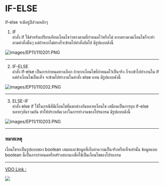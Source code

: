 # IF-ELSE
if-else จะมีอยู่3ส่วนหลักๆ 
1) IF  
คำสั่ง if ใช้สำหรับเปรียบเทียบเงื่อนไขว่าตรงตามที่กำหนดไว้หรือไม่ หากตรงตามเงื่อนไขก็จะทำตามคำสั่งนั้นๆ
 แต่ถ้าหากไม่ตรงก็จะข้ามไปคำสั่งถัดไป มีรูปแบบดังนี้

![](imageURL "images/EP11/110201.PNG")


*** 

  
2) IF-ELSE  
คำสั่ง if-else เป็นการกำหนดทางเลือก ถ้าหากเงื่อนไขที่กำหนดไว้เป็นจริง ก็จะเข้าไปทำงานใน if แต่ถ้าเงื่อนไขเป็นเท็จ จะข้ามไปทำงานในคำสั่ง else แทน มีรูปแบบดังนี้

![](imageURL "images/EP11/110202.PNG")


***

3) ELSE-IF  
คำสั่ง else if ใช้ในกรณีที่มีเงื่อนไขที่แตกต่างกันหลายเงื่อนไข เสมือนเป็นการยุบ if-else หลายๆอันรวมกัน ทำให้ประหยัดเวลาในการทำงานของโปรแกรม มีรูปแบบดังนี้

![](imageURL "images/EP11/110203.PNG")

  


***

### หมายเหตุ

เงื่อนไขจะเป็นรูปแบบของ boolean เสมอและข้อมูลที่เก็บค่าความเป็นจริงหรือเท็จเท่านั้น ข้อมูลแบบ boolean นี้เป็นการกำหนดหรือสร้างสถานะเพื่อใช้เป็นเงื่อนไขของโปรแกรม 

***

[VDO Link : ](https://youtu.be/VAxjLra6HjU)

[![](images/EP07/thumbnail.PNG)](https://youtu.be/VAxjLra6HjU)

